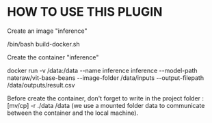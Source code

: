 # HOW TO USE THIS PLUGIN

Create an image "inference"

/bin/bash build-docker.sh 

Create the container "inference"

docker run -v /data:/data --name inference inference --model-path nateraw/vit-base-beans --image-folder /data/inputs --output-filepath /data/outputs/result.csv

Before create the container, don't forget to write in the project folder :
[mv/cp] -r ./data /data 
(we use a mounted folder data to communicate between the container and the local machine). 

